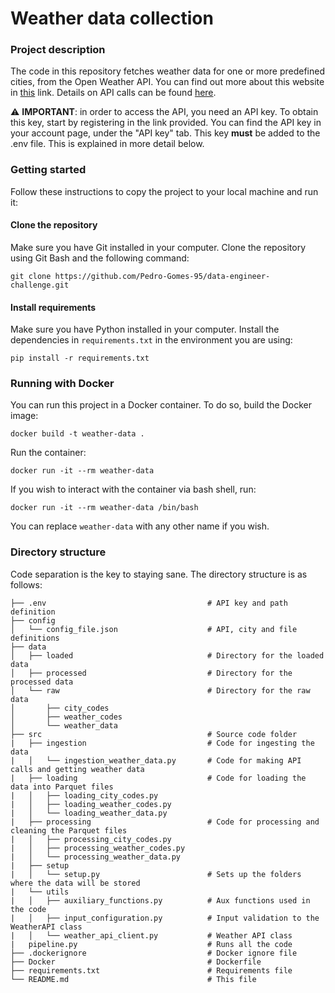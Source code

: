 # Weather data collection

### Project description

The code in this repository fetches weather data for one or more predefined cities, from the Open Weather API. You can find out more about this website in [this](https://openweathermap.org/) link. Details on API calls can be found [here](https://openweathermap.org/current#name).

⚠️ **IMPORTANT**: in order to access the API, you need an API key. To obtain this key, start by registering in the link provided. You can find the API key in your account page, under the "API key" tab. This key **must** be added to the .env file. This is explained in more detail below.

### Getting started
Follow these instructions to copy the project to your local machine and run it:

#### Clone the repository
Make sure you have Git installed in your computer. Clone the repository using Git Bash and the following command:  
```
git clone https://github.com/Pedro-Gomes-95/data-engineer-challenge.git
```

#### Install requirements
Make sure you have Python installed in your computer. Install the dependencies in `requirements.txt` in the environment you are using:  
```
pip install -r requirements.txt
```

### Running with Docker
You can run this project in a Docker container. To do so, build the Docker image:  
```
docker build -t weather-data .
```

Run the container:  
```
docker run -it --rm weather-data
```

If you wish to interact with the container via bash shell, run:  
```
docker run -it --rm weather-data /bin/bash
```

You can replace `weather-data` with any other name if you wish.

### Directory structure
Code separation is the key to staying sane. The directory structure is as follows:
```
├── .env                                    # API key and path definition
├── config                                  
│   └── config_file.json                    # API, city and file definitions
├── data    
│   ├── loaded                              # Directory for the loaded data
│   ├── processed                           # Directory for the processed data
│   └── raw                                 # Directory for the raw data
│       ├── city_codes                      
│       ├── weather_codes                   
│       └── weather_data                    
├── src                                     # Source code folder
|   ├── ingestion                           # Code for ingesting the data
|   │   └── ingestion_weather_data.py       # Code for making API calls and getting weather data
|   ├── loading                             # Code for loading the data into Parquet files
|   │   ├── loading_city_codes.py           
|   │   ├── loading_weather_codes.py
|   │   └── loading_weather_data.py
|   ├── processing                          # Code for processing and cleaning the Parquet files
|   │   ├── processing_city_codes.py
|   │   ├── processing_weather_codes.py
|   │   └── processing_weather_data.py
|   ├── setup
|   │   └── setup.py                        # Sets up the folders where the data will be stored
|   └── utils
|   │   ├── auxiliary_functions.py          # Aux functions used in the code
|   │   ├── input_configuration.py          # Input validation to the WeatherAPI class
|   │   └── weather_api_client.py           # Weather API class
|   pipeline.py                             # Runs all the code
├── .dockerignore                           # Docker ignore file
├── Docker                                  # Dockerfile
├── requirements.txt                        # Requirements file
└── README.md                               # This file
``` 
